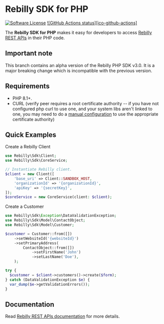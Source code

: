# Rebilly SDK for PHP

[![Software License][ico-license]](LICENSE)
[![GitHub Actions status][ico-github-actions]][link-github]

The **Rebilly SDK for PHP** makes it easy for developers to access
[Rebilly REST APIs][link-api-doc] in their PHP code.

## Important note
This branch contains an alpha version of the Rebilly PHP SDK v3.0. It is a major breaking change which is incompatible with the previous version.

## Requirements

* PHP 8.1+.
* CURL (verify peer requires a root certificate authority -- if you have not configured php curl to use one, and your system libs aren't linked to one, you may need to do a [manual configuration](http://stackoverflow.com/questions/17478283/paypal-access-ssl-certificate-unable-to-get-local-issuer-certificate/19149687#19149687) to use the appropriate certificate authority)

## Quick Examples

Create a Rebilly Client

```php
use Rebilly\Sdk\Client;
use Rebilly\Sdk\CoreService;

// Instantiate Rebilly client.
$client = new Client([
    'base_uri' => Client::SANDBOX_HOST,
    'organizationId' => '{organizationId}',
    'apiKey' => '{secretKey}',
]);
$coreService = new CoreService(client: $client);
```

Create a Customer

```php
use Rebilly\Sdk\Exception\DataValidationException;
use Rebilly\Sdk\Model\ContactObject;
use Rebilly\Sdk\Model\Customer;

$customer = Customer::from([])
    ->setWebsiteId('{websiteId}')
    ->setPrimaryAddress(
        ContactObject::from([])
            ->setFirstName('John')
            ->setLastName('Doe'),
    );

try {
  $customer = $client->customers()->create($form);
} catch (DataValidationException $e) {
  var_dump($e->getValidationErrors());
}
```

## Documentation

Read [Rebilly REST APIs documentation][link-api-doc] for more details.

[ico-license]: https://img.shields.io/badge/license-MIT-brightgreen.svg

[link-api-doc]: https://api-reference.rebilly.com/
[link-github]: https://github.com/Rebilly/rebilly-php